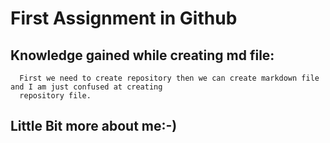 # First Assignment in Github 

## Knowledge gained while creating md file:
    
      First we need to create repository then we can create markdown file and I am just confused at creating 
      repository file. 

## Little Bit more about me:-)

 

